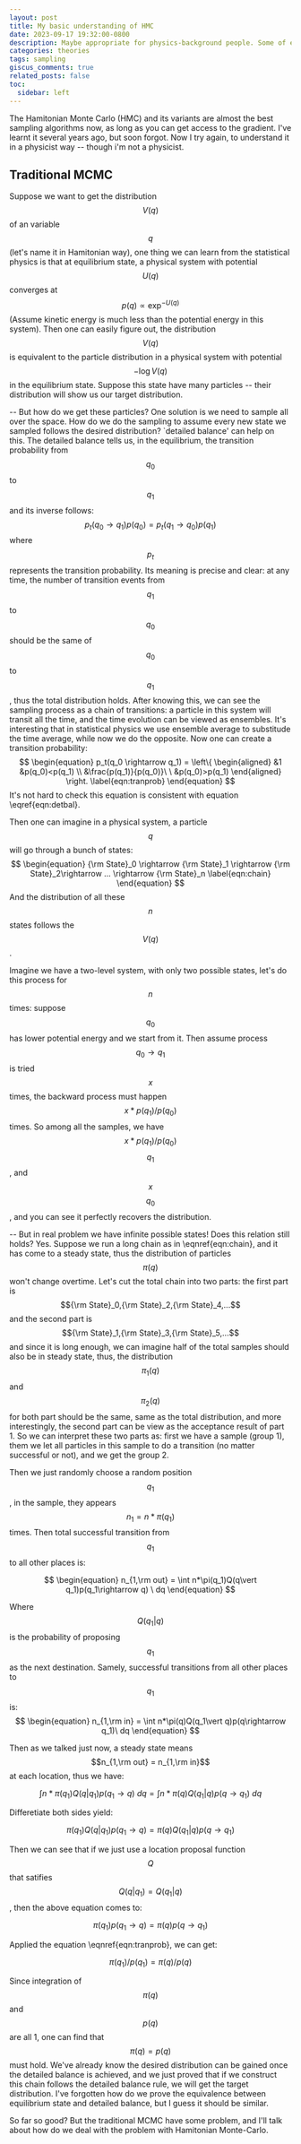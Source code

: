 ```yaml
---
layout: post
title: My basic understanding of HMC
date: 2023-09-17 19:32:00-0800
description: Maybe appropriate for physics-background people. Some of examples are imagined by myself and could be wrong.
categories: theories
tags: sampling
giscus_comments: true
related_posts: false
toc:
  sidebar: left
---
```


The Hamitonian Monte Carlo (HMC) and its variants are almost the best sampling algorithms now, as long as you can get access to the gradient. I've learnt it several years ago, but soon forgot. Now I try again, to understand it in a physicist way -- though i'm not a physicist.

## Traditional MCMC

Suppose we want to get the distribution $$V(q)$$ of an variable $$q$$ (let's name it in Hamitonian way), one thing we can learn from the statistical physics is that at equilibrium state, a physical system with potential $$U(q)$$ converges at $$p(q)\propto \exp^{-U(q)}$$ (Assume kinetic energy is much less than the potential energy in this system). Then one can easily figure out, the distribution $$V(q)$$ is equivalent to the particle distribution in a physical system with potential $$- \log V(q)$$ in the equilibrium state. Suppose this state have many particles -- their distribution will show us our target distribution.

-- But how do we get these particles? One solution is  we need to sample all over the space. How do we do the sampling to assume every new state we sampled follows the desired distribution? `detailed balance' can help on this. The detailed balance tells us, in the equilibrium, the transition probability from $$q_0$$ to $$q_1$$ and its inverse follows:
$$
\begin{equation}
  p_t(q_0 \rightarrow q_1) p(q_0) = p_t(q_1 \rightarrow q_0) p(q_1)
\label{eqn:detbal}
\end{equation}
$$
where $$p_t$$ represents the transition probability. Its meaning is precise and clear: at any time, the number of transition events from $$q_1$$ to $$q_0$$ should be the same of $$q_0$$ to $$q_1$$, thus the total distribution holds. After knowing this, we can see the sampling process as a chain of transitions: a particle in this system will transit all the time, and the time evolution can be viewed as ensembles. It's interesting that in statistical physics we use ensemble average to substitude the time average, while now we do the opposite. Now one can create a transition probability:
$$
\begin{equation}
  p_t(q_0 \rightarrow q_1) = \left\{
\begin{aligned}
&1   &p(q_0)<p(q_1) \\
&\frac{p(q_1)}{p(q_0)}\ \  &p(q_0)>p(q_1)
\end{aligned}
\right.
\label{eqn:tranprob}
\end{equation}
$$
It's not hard to check this equation is consistent with equation \eqref{eqn:detbal}.

Then one can imagine in a physical system, a particle $$q$$ will go through a bunch of states:
$$
\begin{equation}
  {\rm State}_0 \rightarrow {\rm State}_1 \rightarrow {\rm State}_2\rightarrow ... \rightarrow {\rm State}_n
\label{eqn:chain}
\end{equation}
$$
And the distribution of all these $$n$$ states follows the $$V(q)$$.

Imagine we have a two-level system, with only two possible states, let's do this process for $$n$$ times: suppose $$q_0$$ has lower potential energy and we start from it. Then assume process $$q_0 \rightarrow q_1$$ is tried $$x$$ times, the backward process must happen $$x*p(q_1)/p(q_0)$$ times. So among all the samples, we have $$x*p(q_1)/p(q_0)$$ $$q_1$$, and $$x$$ $$q_0$$, and you can see it perfectly recovers the distribution.

-- But in real problem we have infinite possible states! Does this relation still holds? Yes. Suppose we run a long chain as in \eqnref{eqn:chain}, and it has come to a steady state, thus the distribution of particles $$\pi(q)$$ won't change overtime. Let's cut the total chain into two parts: the first part is $${\rm State}_0,{\rm State}_2,{\rm State}_4,...$$ and the second part is $${\rm State}_1,{\rm State}_3,{\rm State}_5,...$$ and since it is long enough, we can imagine half of the total samples should also be in steady state, thus, the distribution $$\pi_1(q)$$ and $$\pi_2(q)$$ for both part should be the same, same as the total distribution, and more interestingly, the second part can be view as the acceptance result of part 1. So we can interpret these two parts as: first we have a sample (group 1), them we let all particles in this sample to do a transition (no matter successful or not), and we get the group 2.

Then we just randomly choose a random position $$q_1$$, in the sample, they appears $$n_1 = n*\pi(q_1)$$ times. Then total successful transition from $$q_1$$ to all other places is:

$$
\begin{equation}
  n_{1,\rm out} =  \int n*\pi(q_1)Q(q\vert q_1)p(q_1\rightarrow q) \ dq
\end{equation}
$$

Where $$Q(q_1\vert q)$$ is the probability of proposing $$q_1$$ as the next destination. Samely, successful transitions from all other places to $$q_1$$ is:
$$
\begin{equation}
  n_{1,\rm in} =  \int n*\pi(q)Q(q_1\vert q)p(q\rightarrow q_1)\ dq
\end{equation}
$$

Then as we talked just now, a steady state means $$n_{1,\rm out} = n_{1,\rm in}$$ at each location, thus we have:

$$
\begin{equation}
  \int n*\pi(q_1)Q(q\vert q_1)p(q_1\rightarrow q) \ dq = \int n*\pi(q)Q(q_1\vert q)p(q\rightarrow q_1)\ dq
\end{equation}
$$

Differetiate both sides yield:

$$
\begin{equation}
   \pi(q_1)Q(q\vert q_1)p(q_1\rightarrow q) = \pi(q)Q(q_1\vert q)p(q\rightarrow q_1)
\end{equation}
$$

Then we can see that if we just use a location proposal function $$Q$$ that satifies $$Q(q\vert q_1)=Q(q_1\vert q)$$, then the above equation comes to:

$$
\begin{equation}
   \pi(q_1)p(q_1\rightarrow q) = \pi(q)p(q\rightarrow q_1)
\end{equation}
$$

Applied the equation \eqnref{eqn:tranprob}, we can get:

$$
\begin{equation}
   \pi(q_1)/p(q_1) = \pi(q)/p(q)
\end{equation}
$$

Since integration of $$\pi(q)$$ and $$p(q)$$ are all 1, one can find that $$\pi(q) = p(q)$$ must hold. We've already know the desired distribution can be gained once the detailed balance is achieved, and we just proved that if we construct this chain follows the detailed balance rule, we will get the target distribution. I've forgotten how do we prove the equivalence between equilibrium state and detailed balance, but I guess it should be similar.

So far so good? But the traditional MCMC have some problem, and I'll talk about how do we deal with the problem with Hamitonian Monte-Carlo.
